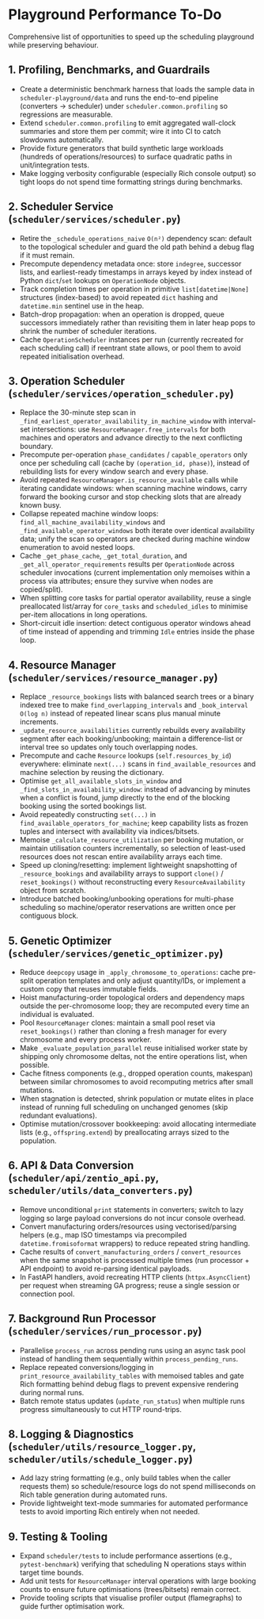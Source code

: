 # Playground Performance To-Do

Comprehensive list of opportunities to speed up the scheduling playground while preserving behaviour.

## 1. Profiling, Benchmarks, and Guardrails
- Create a deterministic benchmark harness that loads the sample data in `scheduler-playground/data` and runs the end-to-end pipeline (converters → scheduler) under `scheduler.common.profiling` so regressions are measurable.
- Extend `scheduler.common.profiling` to emit aggregated wall-clock summaries and store them per commit; wire it into CI to catch slowdowns automatically.
- Provide fixture generators that build synthetic large workloads (hundreds of operations/resources) to surface quadratic paths in unit/integration tests.
- Make logging verbosity configurable (especially Rich console output) so tight loops do not spend time formatting strings during benchmarks.

## 2. Scheduler Service (`scheduler/services/scheduler.py`)
- Retire the `_schedule_operations_naive` `O(n²)` dependency scan: default to the topological scheduler and guard the old path behind a debug flag if it must remain.
- Precompute dependency metadata once: store `indegree`, successor lists, and earliest-ready timestamps in arrays keyed by index instead of Python `dict`/`set` lookups on `OperationNode` objects.
- Track completion times per operation in primitive `list[datetime|None]` structures (index-based) to avoid repeated `dict` hashing and `datetime.min` sentinel use in the heap.
- Batch-drop propagation: when an operation is dropped, queue successors immediately rather than revisiting them in later heap pops to shrink the number of scheduler iterations.
- Cache `OperationScheduler` instances per run (currently recreated for each scheduling call) if reentrant state allows, or pool them to avoid repeated initialisation overhead.

## 3. Operation Scheduler (`scheduler/services/operation_scheduler.py`)
- Replace the 30-minute step scan in `_find_earliest_operator_availability_in_machine_window` with interval-set intersections: use `ResourceManager.free_intervals` for both machines and operators and advance directly to the next conflicting boundary.
- Precompute per-operation `phase_candidates` / `capable_operators` only once per scheduling call (cache by `(operation_id, phase)`), instead of rebuilding lists for every window search and every phase.
- Avoid repeated `ResourceManager.is_resource_available` calls while iterating candidate windows: when scanning machine windows, carry forward the booking cursor and stop checking slots that are already known busy.
- Collapse repeated machine window loops: `find_all_machine_availability_windows` and `_find_available_operator_windows` both iterate over identical availability data; unify the scan so operators are checked during machine window enumeration to avoid nested loops.
- Cache `_get_phase_cache`, `_get_total_duration`, and `_get_all_operator_requirements` results per `OperationNode` across scheduler invocations (current implementation only memoises within a process via attributes; ensure they survive when nodes are copied/split).
- When splitting core tasks for partial operator availability, reuse a single preallocated list/array for `core_tasks` and `scheduled_idles` to minimise per-item allocations in long operations.
- Short-circuit idle insertion: detect contiguous operator windows ahead of time instead of appending and trimming `Idle` entries inside the phase loop.

## 4. Resource Manager (`scheduler/services/resource_manager.py`)
- Replace `_resource_bookings` lists with balanced search trees or a binary indexed tree to make `find_overlapping_intervals` and `_book_interval` `O(log n)` instead of repeated linear scans plus manual minute increments.
- `_update_resource_availabilities` currently rebuilds every availability segment after each booking/unbooking; maintain a difference-list or interval tree so updates only touch overlapping nodes.
- Precompute and cache `Resource` lookups (`self.resources_by_id`) everywhere: eliminate `next(...)` scans in `find_available_resources` and machine selection by reusing the dictionary.
- Optimise `get_all_available_slots_in_window` and `_find_slots_in_availability_window`: instead of advancing by minutes when a conflict is found, jump directly to the end of the blocking booking using the sorted bookings list.
- Avoid repeatedly constructing `set(...)` in `find_available_operators_for_machine`; keep capability lists as frozen tuples and intersect with availability via indices/bitsets.
- Memoise `_calculate_resource_utilization` per booking mutation, or maintain utilisation counters incrementally, so selection of least-used resources does not rescan entire availability arrays each time.
- Speed up cloning/resetting: implement lightweight snapshotting of `_resource_bookings` and availability arrays to support `clone()` / `reset_bookings()` without reconstructing every `ResourceAvailability` object from scratch.
- Introduce batched booking/unbooking operations for multi-phase scheduling so machine/operator reservations are written once per contiguous block.

## 5. Genetic Optimizer (`scheduler/services/genetic_optimizer.py`)
- Reduce `deepcopy` usage in `_apply_chromosome_to_operations`: cache pre-split operation templates and only adjust quantity/IDs, or implement a custom copy that reuses immutable fields.
- Hoist manufacturing-order topological orders and dependency maps outside the per-chromosome loop; they are recomputed every time an individual is evaluated.
- Pool `ResourceManager` clones: maintain a small pool reset via `reset_bookings()` rather than cloning a fresh manager for every chromosome and every process worker.
- Make `_evaluate_population_parallel` reuse initialised worker state by shipping only chromosome deltas, not the entire operations list, when possible.
- Cache fitness components (e.g., dropped operation counts, makespan) between similar chromosomes to avoid recomputing metrics after small mutations.
- When stagnation is detected, shrink population or mutate elites in place instead of running full scheduling on unchanged genomes (skip redundant evaluations).
- Optimise mutation/crossover bookkeeping: avoid allocating intermediate lists (e.g., `offspring.extend`) by preallocating arrays sized to the population.

## 6. API & Data Conversion (`scheduler/api/zentio_api.py`, `scheduler/utils/data_converters.py`)
- Remove unconditional `print` statements in converters; switch to lazy logging so large payload conversions do not incur console overhead.
- Convert manufacturing orders/resources using vectorised/parsing helpers (e.g., map ISO timestamps via precompiled `datetime.fromisoformat` wrappers) to reduce repeated string handling.
- Cache results of `convert_manufacturing_orders` / `convert_resources` when the same snapshot is processed multiple times (run processor + API endpoint) to avoid re-parsing identical payloads.
- In FastAPI handlers, avoid recreating HTTP clients (`httpx.AsyncClient`) per request when streaming GA progress; reuse a single session or connection pool.

## 7. Background Run Processor (`scheduler/services/run_processor.py`)
- Parallelise `process_run` across pending runs using an async task pool instead of handling them sequentially within `process_pending_runs`.
- Replace repeated conversions/logging in `print_resource_availability_tables` with memoised tables and gate Rich formatting behind debug flags to prevent expensive rendering during normal runs.
- Batch remote status updates (`update_run_status`) when multiple runs progress simultaneously to cut HTTP round-trips.

## 8. Logging & Diagnostics (`scheduler/utils/resource_logger.py`, `scheduler/utils/schedule_logger.py`)
- Add lazy string formatting (e.g., only build tables when the caller requests them) so schedule/resource logs do not spend milliseconds on Rich table generation during automated runs.
- Provide lightweight text-mode summaries for automated performance tests to avoid importing Rich entirely when not needed.

## 9. Testing & Tooling
- Expand `scheduler/tests` to include performance assertions (e.g., `pytest-benchmark`) verifying that scheduling N operations stays within target time bounds.
- Add unit tests for `ResourceManager` interval operations with large booking counts to ensure future optimisations (trees/bitsets) remain correct.
- Provide tooling scripts that visualise profiler output (flamegraphs) to guide further optimisation work.
